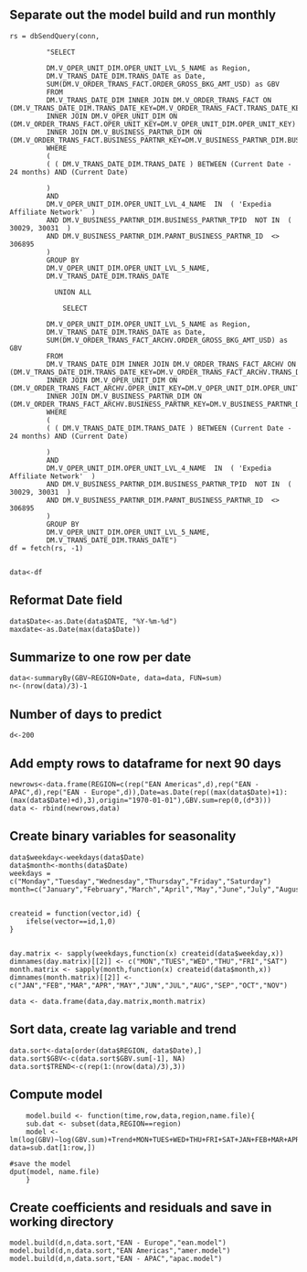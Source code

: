 ## Separate out the model build and run monthly
	
	rs = dbSendQuery(conn, 

             "SELECT

             DM.V_OPER_UNIT_DIM.OPER_UNIT_LVL_5_NAME as Region,
             DM.V_TRANS_DATE_DIM.TRANS_DATE as Date,
             SUM(DM.V_ORDER_TRANS_FACT.ORDER_GROSS_BKG_AMT_USD) as GBV
             FROM
             DM.V_TRANS_DATE_DIM INNER JOIN DM.V_ORDER_TRANS_FACT ON (DM.V_TRANS_DATE_DIM.TRANS_DATE_KEY=DM.V_ORDER_TRANS_FACT.TRANS_DATE_KEY)
             INNER JOIN DM.V_OPER_UNIT_DIM ON (DM.V_ORDER_TRANS_FACT.OPER_UNIT_KEY=DM.V_OPER_UNIT_DIM.OPER_UNIT_KEY)
             INNER JOIN DM.V_BUSINESS_PARTNR_DIM ON (DM.V_ORDER_TRANS_FACT.BUSINESS_PARTNR_KEY=DM.V_BUSINESS_PARTNR_DIM.BUSINESS_PARTNR_KEY)                
             WHERE
             (
             ( ( DM.V_TRANS_DATE_DIM.TRANS_DATE ) BETWEEN (Current Date - 24 months) AND (Current Date)

             )
             AND
             DM.V_OPER_UNIT_DIM.OPER_UNIT_LVL_4_NAME  IN  ( 'Expedia Affiliate Network'  )
             AND DM.V_BUSINESS_PARTNR_DIM.BUSINESS_PARTNR_TPID  NOT IN  ( 30029, 30031  )
             AND DM.V_BUSINESS_PARTNR_DIM.PARNT_BUSINESS_PARTNR_ID  <>  306895
             )
             GROUP BY
             DM.V_OPER_UNIT_DIM.OPER_UNIT_LVL_5_NAME, 
             DM.V_TRANS_DATE_DIM.TRANS_DATE

  	           UNION ALL

    	         SELECT

             DM.V_OPER_UNIT_DIM.OPER_UNIT_LVL_5_NAME as Region,
             DM.V_TRANS_DATE_DIM.TRANS_DATE as Date,
             SUM(DM.V_ORDER_TRANS_FACT_ARCHV.ORDER_GROSS_BKG_AMT_USD) as GBV
             FROM
             DM.V_TRANS_DATE_DIM INNER JOIN DM.V_ORDER_TRANS_FACT_ARCHV ON (DM.V_TRANS_DATE_DIM.TRANS_DATE_KEY=DM.V_ORDER_TRANS_FACT_ARCHV.TRANS_DATE_KEY)
             INNER JOIN DM.V_OPER_UNIT_DIM ON (DM.V_ORDER_TRANS_FACT_ARCHV.OPER_UNIT_KEY=DM.V_OPER_UNIT_DIM.OPER_UNIT_KEY)
             INNER JOIN DM.V_BUSINESS_PARTNR_DIM ON (DM.V_ORDER_TRANS_FACT_ARCHV.BUSINESS_PARTNR_KEY=DM.V_BUSINESS_PARTNR_DIM.BUSINESS_PARTNR_KEY)
             WHERE
             (
             ( ( DM.V_TRANS_DATE_DIM.TRANS_DATE ) BETWEEN (Current Date - 24 months) AND (Current Date)

             )
             AND
             DM.V_OPER_UNIT_DIM.OPER_UNIT_LVL_4_NAME  IN  ( 'Expedia Affiliate Network'  )
             AND DM.V_BUSINESS_PARTNR_DIM.BUSINESS_PARTNR_TPID  NOT IN  ( 30029, 30031  )
             AND DM.V_BUSINESS_PARTNR_DIM.PARNT_BUSINESS_PARTNR_ID  <>  306895
             )
             GROUP BY
             DM.V_OPER_UNIT_DIM.OPER_UNIT_LVL_5_NAME, 
             DM.V_TRANS_DATE_DIM.TRANS_DATE")
	df = fetch(rs, -1)


	data<-df

## Reformat Date field
	data$Date<-as.Date(data$DATE, "%Y-%m-%d")
	maxdate<-as.Date(max(data$Date))

## Summarize to one row per date
	data<-summaryBy(GBV~REGION+Date, data=data, FUN=sum)
	n<-(nrow(data)/3)-1

## Number of days to predict
	d<-200

## Add empty rows to dataframe for next 90 days
	newrows<-data.frame(REGION=c(rep("EAN Americas",d),rep("EAN - APAC",d),rep("EAN - Europe",d)),Date=as.Date(rep((max(data$Date)+1):(max(data$Date)+d),3),origin="1970-01-01"),GBV.sum=rep(0,(d*3)))
	data <- rbind(newrows,data)

## Create binary variables for seasonality
	data$weekday<-weekdays(data$Date)
	data$month<-months(data$Date)
	weekdays = c("Monday","Tuesday","Wednesday","Thursday","Friday","Saturday")
	month=c("January","February","March","April","May","June","July","August","September","October","November")


	createid = function(vector,id) {
		ifelse(vector==id,1,0)
	}


	day.matrix <- sapply(weekdays,function(x) createid(data$weekday,x))
	dimnames(day.matrix)[[2]] <- c("MON","TUES","WED","THU","FRI","SAT")
	month.matrix <- sapply(month,function(x) createid(data$month,x))
	dimnames(month.matrix)[[2]] <- c("JAN","FEB","MAR","APR","MAY","JUN","JUL","AUG","SEP","OCT","NOV") 

	data <- data.frame(data,day.matrix,month.matrix)

## Sort data, create lag variable and trend
	data.sort<-data[order(data$REGION, data$Date),]
	data.sort$GBV<-c(data.sort$GBV.sum[-1], NA)
	data.sort$TREND<-c(rep(1:(nrow(data)/3),3))
## Compute model
		model.build <- function(time,row,data,region,name.file){
		sub.dat <- subset(data,REGION==region)
		model <- lm(log(GBV)~log(GBV.sum)+Trend+MON+TUES+WED+THU+FRI+SAT+JAN+FEB+MAR+APR+MAY+JUN+JUL+AUG+SEP+OCT+NOV, 	data=sub.dat[1:row,])

	#save the model		
	dput(model, name.file)
		}

## Create coefficients and residuals and save in working directory

	model.build(d,n,data.sort,"EAN - Europe","ean.model")
	model.build(d,n,data.sort,"EAN Americas","amer.model")
	model.build(d,n,data.sort,"EAN - APAC","apac.model")
